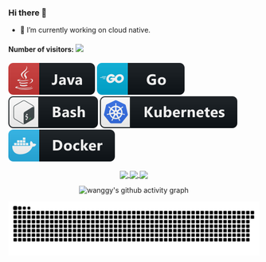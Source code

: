 ### Hi there 👋

- 🔭 I’m currently working on cloud native.


#### Number of visitors: ![](https://visitor-badge.glitch.me/badge?page_id=wangguoyan.wangguoyan)


<div align="center">  
  <p align="left">
  <img src="https://github.com/MikeCodesDotNET/ColoredBadges/raw/master/svg/dev/languages/java.svg" alt="python" style="max-width:100%;">
  <img src="https://github.com/MikeCodesDotNET/ColoredBadges/raw/master/svg/dev/languages/go.svg" alt="go" style="max-width:100%;">
  <img src="https://github.com/MikeCodesDotNET/ColoredBadges/raw/master/svg/dev/tools/bash.svg" alt="bash" style="max-width:100%;">
  <img src="https://github.com/MikeCodesDotNET/ColoredBadges/raw/master/svg/dev/services/kubernetes.svg" alt="kubernetes" style="max-width:100%;">
  <img src="https://github.com/MikeCodesDotNET/ColoredBadges/raw/master/svg/dev/tools/docker.svg" alt="docker" style="max-width:100%;">
</p>
 
<a href="https://github.com/wangguoyan">
  <img align="center" height="170px" src="https://github-readme-stats.vercel.app/api?username=wangguoyan&show_icons=true&theme=buefy" />
</a>
<a href="https://github.com/wangguoyan">
  <img align="center" height="170px" src="https://github-readme-stats.vercel.app/api/top-langs/?username=wangguoyan&layout=compact&show_icons=true&theme=buefy" />
</a>
<a href="https://github.com/wangguoyan">
  <img align="center" height="170px" src="https://github-readme-streak-stats.herokuapp.com?user=wangguoyan&theme=onedark&date_format=M%20j%5B%2C%20Y%5D" />
</a>

![wanggy's github activity graph](https://activity-graph.herokuapp.com/graph?username=wangguoyan&theme=dracula)
  
  
</div>
<div align="center">
    <img  src="./icon/github-contribution-grid-snake.svg" />
    <br />
</div>

<!--
**wangguoyan/wangguoyan** is a ✨ _special_ ✨ repository because its `README.md` (this file) appears on your GitHub profile.

Here are some ideas to get you started:

- 🔭 I’m currently working on ...
- 🌱 I’m currently learning ...
- 👯 I’m looking to collaborate on ...
- 🤔 I’m looking for help with ...
- 💬 Ask me about ...
- 📫 How to reach me: ...
- 😄 Pronouns: ...
- ⚡ Fun fact: ...
-->
